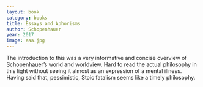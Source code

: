 ```yaml
---
layout: book
category: books
title: Essays and Aphorisms
author: Schopenhauer
year: 2017
image: eaa.jpg
---
```

The introduction to this was a very informative and concise overview of Schopenhauer’s world and worldview.  Hard to read the actual philosophy in this light without seeing it almost as an expression of a mental illness.  Having said that, pessimistic, Stoic fatalism seems like a timely philosophy.
